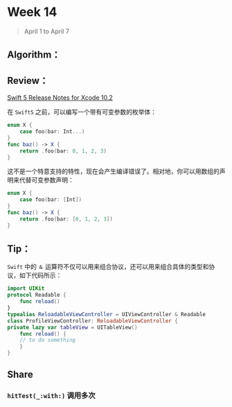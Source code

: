 # Week 14

> April 1 to April 7

## Algorithm：

## Review：
[Swift 5 Release Notes for Xcode 10.2](https://github.com/SwiftOldDriver/iOS-Weekly/blob/master/Posts/Swift5%20%E6%9B%B4%E6%96%B0%E7%AC%94%E8%AE%B0.md)

在 `Swift5` 之前，可以编写一个带有可变参数的枚举体：
```swift
enum X {
    case foo(bar: Int...) 
}
func baz() -> X {
    return .foo(bar: 0, 1, 2, 3) 
}
```

这不是一个特意支持的特性，现在会产生编译错误了。相对地，你可以用数组的声明来代替可变参数声明：
```swift
enum X {
    case foo(bar: [Int]) 
} 
func baz() -> X {
    return .foo(bar: [0, 1, 2, 3]) 
}
```

## Tip：
`Swift` 中的 `＆` 运算符不仅可以用来组合协议，还可以用来组合具体的类型和协议，如下代码所示：
```swift
import UIKit
protocol Readable {
    func reload()
}
typealias ReloadableViewController = UIViewController & Readable
class ProfileViewController: ReloadableViewController {
private lazy var tableView = UITableView()
    func reload() {
    // to do something
    }
}
```

## Share
### `hitTest(_:with:)` 调用多次